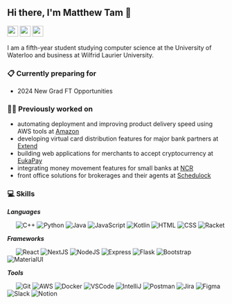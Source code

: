 ## Hi there, I'm Matthew Tam 👋

<a href="https://www.linkedin.com/in/matt-t/"><img src="https://img.shields.io/badge/LinkedIn-0077B5?style=for-the-badge&logo=linkedin&logoColor=white" height=25></a> 
<a href="https://twitter.com/matthewtam01"><img src="https://img.shields.io/badge/twitter-%231DA1F2.svg?&style=for-the-badge&logo=twitter&logoColor=white" height=25></a> 
<a href="mailto:mtam1222@gmail.com"><img src="https://img.shields.io/badge/Gmail-D14836?style=for-the-badge&logo=gmail&logoColor=white" height=25></a> 

I am a fifth-year student studying computer science at the University of Waterloo and business at Wilfrid Laurier University. 

### 📋 Currently preparing for
- 2024 New Grad FT Opportunities

### 👨‍💻 Previously worked on
- automating deployment and improving product delivery speed using AWS tools at [Amazon](https://hiring.amazon.ca/#/)
- developing virtual card distribution features for major bank partners at [Extend](https://www.paywithextend.com/)
- building web applications for merchants to accept cryptocurrency at [EukaPay](https://eukapay.com/)
- integrating money movement features for small banks at [NCR](https://www.ncr.com/)
- front office solutions for brokerages and their agents at [Schedulock](https://www.schedulock.com/)

### 💻 Skills
***Languages***

&nbsp;&nbsp;&nbsp;&nbsp;
![C++](https://img.shields.io/badge/C++-314968?logo=cplusplus)
![Python](https://img.shields.io/badge/Python-FFD43B?logo=python)
![Java](https://img.shields.io/badge/Java-e0211b?logo=java)
![JavaScript](https://img.shields.io/badge/JavaScript-323330?logo=javascript)
![Kotlin](https://img.shields.io/badge/Kotlin-ff4b58?logo=kotlin)
![HTML](https://img.shields.io/badge/HTML-e4e4e4?logo=html5)
![CSS](https://img.shields.io/badge/CSS-30ace0?logo=css3)
![Racket](https://img.shields.io/badge/Racket-3e5ba9?logo=racket)

***Frameworks***

&nbsp;&nbsp;&nbsp;&nbsp;
![React](https://img.shields.io/badge/React-282c34?logo=react)
![NextJS](https://img.shields.io/badge/Next.js-black?logo=nextdotjs)
![NodeJS](https://img.shields.io/badge/Node.js-333333?logo=nodedotjs)
![Express](https://img.shields.io/badge/Express-black?logo=express)
![Flask](https://img.shields.io/badge/Flask-black?logo=flask)
![Bootstrap](https://img.shields.io/badge/Bootstrap-ffffff?logo=bootstrap)
![MaterialUI](https://img.shields.io/badge/Material%20UI-007FFF?logo=mui&logoColor=white)

***Tools***

&nbsp;&nbsp;&nbsp;&nbsp;
![Git](https://img.shields.io/badge/Git-efefe7?logo=git)
![AWS](https://img.shields.io/badge/AWS-ec912d?logo=amazonaws)
![Docker](https://img.shields.io/badge/Docker-012b66?logo=docker)
![VSCode](https://img.shields.io/badge/VSCode-0066b8?logo=visualstudiocode)
![IntelliJ](https://img.shields.io/badge/IntelliJ_IDEA-000000.svg?logo=intellij-idea&logoColor=white)
![Postman](https://img.shields.io/badge/Postman-ffffff?logo=postman)
![Jira](https://img.shields.io/badge/Jira-0052cc?logo=jira)
![Figma](https://img.shields.io/badge/Figma-0ac97f?logo=figma)
![Slack](https://img.shields.io/badge/Slack-501651?logo=slack)
![Notion](https://img.shields.io/badge/Notion-black?logo=notion)





<!--
**matt-t/matt-t** is a ✨ _special_ ✨ repository because its `README.md` (this file) appears on your GitHub profile.

Here are some ideas to get you started:

- 🔭 I’m currently working on ...
- 🌱 I’m currently learning ...
- 👯 I’m looking to collaborate on ...
- 🤔 I’m looking for help with ...
- 💬 Ask me about ...
- 📫 How to reach me: ...
- 😄 Pronouns: ...
- ⚡ Fun fact: ...
-->
